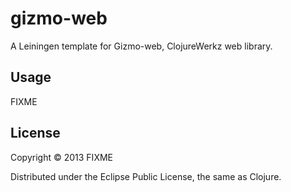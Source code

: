 # gizmo-web

A Leiningen template for Gizmo-web, ClojureWerkz web library.

## Usage

FIXME

## License

Copyright © 2013 FIXME

Distributed under the Eclipse Public License, the same as Clojure.
